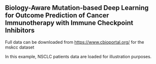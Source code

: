
## Biology-Aware Mutation-based Deep Learning for Outcome Prediction of Cancer Immunotherapy with Immune Checkpoint Inhibitors 

Full data can be downloaded from https://www.cbioportal.org/ for the mskcc dataset

In this example, NSCLC patients data are loaded for illustration purposes.

